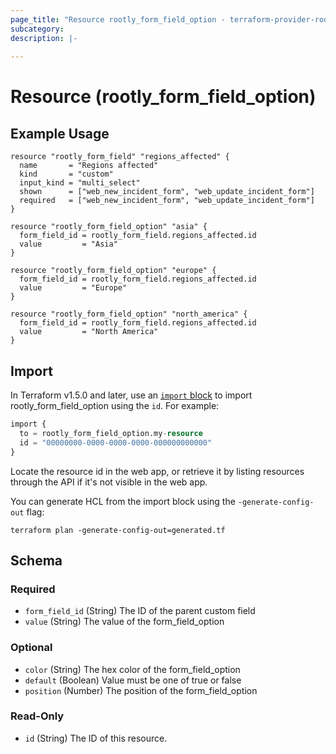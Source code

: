 ```yaml
---
page_title: "Resource rootly_form_field_option - terraform-provider-rootly"
subcategory:
description: |-
    
---
```


# Resource (rootly_form_field_option)



## Example Usage

```shell
resource "rootly_form_field" "regions_affected" {
  name       = "Regions affected"
  kind       = "custom"
  input_kind = "multi_select"
  shown      = ["web_new_incident_form", "web_update_incident_form"]
  required   = ["web_new_incident_form", "web_update_incident_form"]
}

resource "rootly_form_field_option" "asia" {
  form_field_id = rootly_form_field.regions_affected.id
  value         = "Asia"
}

resource "rootly_form_field_option" "europe" {
  form_field_id = rootly_form_field.regions_affected.id
  value         = "Europe"
}

resource "rootly_form_field_option" "north_america" {
  form_field_id = rootly_form_field.regions_affected.id
  value         = "North America"
}
```

## Import

In Terraform v1.5.0 and later, use an [`import` block](https://developer.hashicorp.com/terraform/language/import) to import rootly_form_field_option using the `id`. For example:

```terraform
import {
  to = rootly_form_field_option.my-resource
  id = "00000000-0000-0000-0000-000000000000"
}
```

Locate the resource id in the web app, or retrieve it by listing resources through the API if it's not visible in the web app.

You can generate HCL from the import block using the `-generate-config-out` flag:

```console
terraform plan -generate-config-out=generated.tf
```

<!-- schema generated by tfplugindocs -->
## Schema

### Required

- `form_field_id` (String) The ID of the parent custom field
- `value` (String) The value of the form_field_option

### Optional

- `color` (String) The hex color of the form_field_option
- `default` (Boolean) Value must be one of true or false
- `position` (Number) The position of the form_field_option

### Read-Only

- `id` (String) The ID of this resource.
